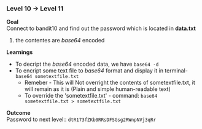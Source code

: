 ### Level 10 -> Level 11


**Goal**<br>
Connect to bandit10 and find out the password which is located in **data.txt**
1. the contentes are _base64_ encoded

**Learnings**<br>
- To decript the _base64_ encoded data, we have `base64 -d`
- To encript some text file to _base64_ format and display it in terminal- `base64 sometextfile.txt`
    - Remeber - This will Not overright the contents of sometextfile.txt, it will remain as it is (Plain and simple human-readable text)
    - To override the 'sometextfile.txt' - command:  `base64 sometextfile.txt > sometextfile.txt`

**Outcome**<br>
Password to next level:: `dtR173fZKb0RRsDFSGsg2RWnpNVj3qRr`